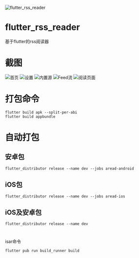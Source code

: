 ![flutter_rss_reader](https://github.com/lidary-byte/flutter_rss_reader/blob/main/ARead%20res/logo1.jpg)

# flutter_rss_reader

基于flutter的rss阅读器

# 截图
![首页](https://github.com/lidary-byte/flutter_rss_reader/blob/main/ARead%20res/%E9%A6%96%E9%A1%B5.png)
![设置](https://github.com/lidary-byte/flutter_rss_reader/blob/main/ARead%20res/%E8%AE%BE%E7%BD%AE.png)
![内置源](https://github.com/lidary-byte/flutter_rss_reader/blob/main/ARead%20res/%E5%86%85%E7%BD%AE%E6%BA%90.png)
![Feed流](https://github.com/lidary-byte/flutter_rss_reader/blob/main/ARead%20res/feed%E6%B5%81.png)
![阅读页面](https://github.com/lidary-byte/flutter_rss_reader/blob/main/ARead%20res/Frame%206.png)


# 打包命令
```
flutter build apk --split-per-abi
flutter build appbundle
```

# 自动打包
## 安卓包
```
flutter_distributor release --name dev --jobs aread-android
```
## iOS包
```
flutter_distributor release --name dev --jobs aread-ios
```
 ## iOS及安卓包
```
flutter_distributor release --name dev
```
#
isar命令
```
flutter pub run build_runner build
```

 

